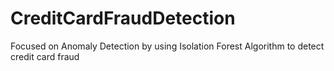 # CreditCardFraudDetection
Focused on Anomaly Detection by using Isolation Forest Algorithm to detect credit card fraud
